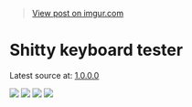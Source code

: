 <blockquote class="imgur-embed-pub" lang="en" data-id="2EQII1y"><a href="https://imgur.com/2EQII1y">View post on imgur.com</a></blockquote><script async src="//s.imgur.com/min/embed.js" charset="utf-8"></script>

# Shitty keyboard tester


 
Latest source at: <a href="https://github.com/tadaHrd/Shitty-keyboard-tester/tree/1.0.0.0">1.0.0.0</a>


<img src="https://imgur.com/2EQII1y"></img>
<img src="https://imgur.com/5Oq7cId"></img>
<img src="https://imgur.com/OtykKUl"></img>
<img src="https://imgur.com/jzCxdse"></img>
